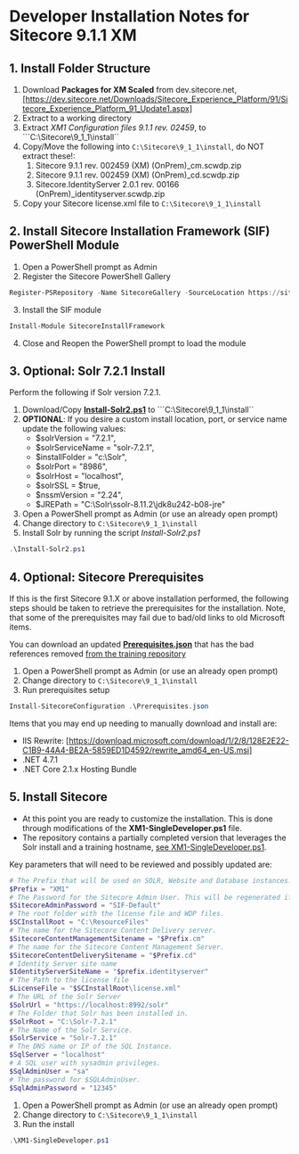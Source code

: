 # Developer Installation Notes for Sitecore 9.1.1 XM

## 1. Install Folder Structure

1. Download **Packages for XM Scaled** from dev.sitecore.net, [https://dev.sitecore.net/Downloads/Sitecore_Experience_Platform/91/Sitecore_Experience_Platform_91_Update1.aspx]
2. Extract to a working directory
3. Extract *XM1 Configuration files 9.1.1 rev. 02459*, to ```C:\Sitecore\9_1_1\install``
4. Copy/Move the following into ```C:\Sitecore\9_1_1\install```, do NOT extract these!:
   1. Sitecore 9.1.1 rev. 002459 (XM) (OnPrem)_cm.scwdp.zip
   2. Sitecore 9.1.1 rev. 002459 (XM) (OnPrem)_cd.scwdp.zip
   3. Sitecore.IdentityServer 2.0.1 rev. 00166 (OnPrem)_identityserver.scwdp.zip
5. Copy your Sitecore license.xml file to ```C:\Sitecore\9_1_1\install```

## 2. Install Sitecore Installation Framework (SIF) PowerShell Module

1. Open a PowerShell prompt as Admin
2. Register the Sitecore PowerShell Gallery

```powershell
Register-PSRepository -Name SitecoreGallery -SourceLocation https://sitecore.myget.org/F/sc-powershell/api/v2
```

3. Install the SIF module

```powershell
Install-Module SitecoreInstallFramework
```

4. Close and Reopen the PowerShell prompt to load the module

## 3. Optional: Solr 7.2.1 Install

Perform the following if Solr version 7.2.1.

1. Download/Copy [**Install-Solr2.ps1**](documents/installation/Install-Solr2.ps1) to ```C:\Sitecore\9_1_1\install``
2. **OPTIONAL**: If you desire a custom install location, port, or service name update the following values:
   - $solrVersion = "7.2.1",
   - $solrServiceName = "solr-7.2.1",
   - $installFolder = "c:\Solr",
   - $solrPort = "8986",
   - $solrHost = "localhost",
   - $solrSSL = $true,
   - $nssmVersion = "2.24",
   - $JREPath = "C:\Solr\ssolr-8.11.2\jdk8u242-b08-jre"
3. Open a PowerShell prompt as Admin (or use an already open prompt)
4. Change directory to ```C:\Sitecore\9_1_1\install```
5. Install Solr by running the script *Install-Solr2.ps1*

```powershell
.\Install-Solr2.ps1
```

## 4. Optional: Sitecore Prerequisites

If this is the first Sitecore 9.1.X or above installation performed, the following steps should be taken to retrieve the prerequisites for the installation. Note, that some of the prerequisites may fail due to bad/old links to old Microsoft items.

You can download an updated [**Prerequisites.json**](documents/installation/Prerequisites.json) that has the bad references removed [from the training repository](documents/installation/Prerequisites.json)

1. Open a PowerShell prompt as Admin (or use an already open prompt)
2. Change directory to ```C:\Sitecore\9_1_1\install```
3. Run prerequisites setup

```powershell
Install-SitecoreConfiguration .\Prerequisites.json
```

Items that you may end up needing to manually download and install are:

* IIS Rewrite: [https://download.microsoft.com/download/1/2/8/128E2E22-C1B9-44A4-BE2A-5859ED1D4592/rewrite_amd64_en-US.msi]
* .NET 4.7.1
* .NET Core 2.1.x Hosting Bundle

## 5. Install Sitecore

* At this point you are ready to customize the installation. This is done through modifications of the **XM1-SingleDeveloper.ps1** file.
* The repository contains a partially completed version that leverages the Solr install and a training hostname, [see XM1-SingleDeveloper.ps1](documents/installation/XM1-SingleDeveloper.ps1).

Key parameters that will need to be reviewed and possibly updated are:

```powershell
# The Prefix that will be used on SOLR, Website and Database instances.
$Prefix = "XM1"
# The Password for the Sitecore Admin User. This will be regenerated if left on the default.
$SitecoreAdminPassword = "SIF-Default"
# The root folder with the license file and WDP files.
$SCInstallRoot = "C:\ResourceFiles"
# The name for the Sitecore Content Delivery server.
$SitecoreContentManagementSitename = "$Prefix.cm"
# The name for the Sitecore Content Management Server.
$SitecoreContentDeliverySitename = "$Prefix.cd"
# Identity Server site name
$IdentityServerSiteName = "$prefix.identityserver"
# The Path to the license file
$LicenseFile = "$SCInstallRoot\license.xml"
# The URL of the Solr Server
$SolrUrl = "https://localhost:8992/solr"
# The Folder that Solr has been installed in.
$SolrRoot = "C:\Solr-7.2.1"
# The Name of the Solr Service.
$SolrService = "Solr-7.2.1"
# The DNS name or IP of the SQL Instance.
$SqlServer = "localhost"
# A SQL user with sysadmin privileges.
$SqlAdminUser = "sa"
# The password for $SQLAdminUser.
$SqlAdminPassword = "12345"
```

1. Open a PowerShell prompt as Admin (or use an already open prompt)
2. Change directory to ```C:\Sitecore\9_1_1\install```
3. Run the install

```powershell
.\XM1-SingleDeveloper.ps1
```